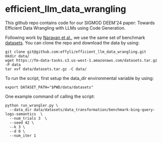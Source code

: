 # efficient_llm_data_wrangling

This github repo contains code for our SIGMOD DEEM'24 paper: Towards Efficient Data Wrangling with LLMs using Code
Generation.

Following work by [Narayan et al.](https://arxiv.org/abs/2205.09911), we use the same set of benchmark [datasets](https://github.com/HazyResearch/fm_data_tasks).
You can clone the repo and download the data by using:

```
git clone git@github.com:effyli/efficient_llm_data_wrangling.git
mkdir data/
wget https://fm-data-tasks.s3.us-west-1.amazonaws.com/datasets.tar.gz -P data
tar xvf data/datasets.tar.gz -C data/
```

To run the script, first setup the data_dir environmental variable by using:

```
export DATASET_PATH="$PWD/data/datasets"
```

One example command of calling the script: 

```
python run_wrangler.py \
  --data_dir data/datasets/data_transformation/benchmark-bing-query-logs-semantics  \
  --num_trials 3  \
  --seed 42 \
  --k 3 \
  --d 0 \
  --num_iter 1
```

